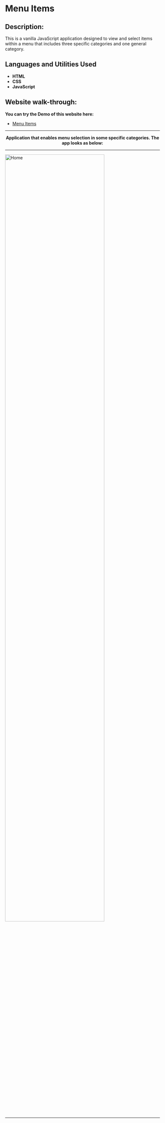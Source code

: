 # Menu Items

<h2>Description:</h2>
This is a vanilla JavaScript application designed to view and select items within a menu that includes three specific categories and one general category.

<h2>Languages and Utilities Used</h2>

- <b>HTML</b>
- <b>CSS</b>
- <b>JavaScript</b>

<h2>Website walk-through:</h2>

<b>You can try the Demo of this website here:</b> 
  - [Menu Items](https://barbershop-app.netlify.app/)

<hr>
<p align="center">
<b>Application that enables menu selection in some specific categories. The app looks as below:</b>
<hr>
<img src="https://i.postimg.cc/brCqmjfp/menu-items.jpg" height="80%" width="80%" alt="Home"/>
<hr>
